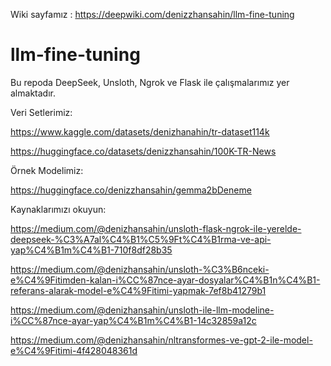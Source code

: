 Wiki sayfamız : https://deepwiki.com/denizzhansahin/llm-fine-tuning   


# llm-fine-tuning
Bu repoda DeepSeek, Unsloth, Ngrok ve Flask ile çalışmalarımız yer almaktadır.

Veri Setlerimiz:

https://www.kaggle.com/datasets/denizhanahin/tr-dataset114k

https://huggingface.co/datasets/denizzhansahin/100K-TR-News



Örnek Modelimiz:

https://huggingface.co/denizzhansahin/gemma2bDeneme



Kaynaklarımızı okuyun:

https://medium.com/@denizhansahin/unsloth-flask-ngrok-ile-yerelde-deepseek-%C3%A7al%C4%B1%C5%9Ft%C4%B1rma-ve-api-yap%C4%B1m%C4%B1-710f8df28b35

https://medium.com/@denizhansahin/unsloth-%C3%B6nceki-e%C4%9Fitimden-kalan-i%CC%87nce-ayar-dosyalar%C4%B1n%C4%B1-referans-alarak-model-e%C4%9Fitimi-yapmak-7ef8b41279b1

https://medium.com/@denizhansahin/unsloth-ile-llm-modeline-i%CC%87nce-ayar-yap%C4%B1m%C4%B1-14c32859a12c

https://medium.com/@denizhansahin/nltransformes-ve-gpt-2-ile-model-e%C4%9Fitimi-4f428048361d


